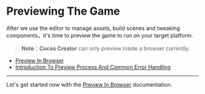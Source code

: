 # Previewing The Game

After we use the editor to manage assets, build scenes and tweaking components，it's time to preview the game to run on your target platform.

> **Note**：**Cocos Creator** can only preview inside a browser currently.

- [Preview In Browser](browser.md)
- [Introduction To Preview Process And Common Error Handling](preview-guid.md)

<hr>

Let's get started now with the [Preview In Browser](browser.md) documentation.
